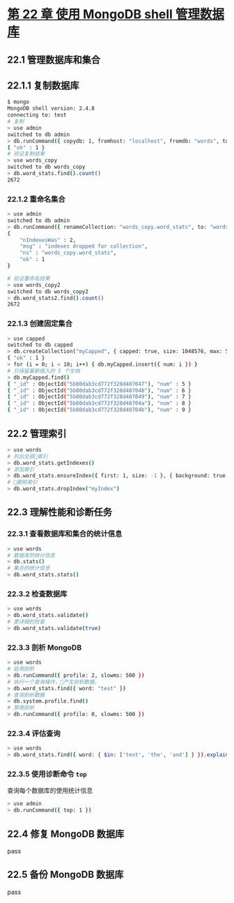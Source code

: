 # [第 22 章 使用 MongoDB shell 管理数据库](https://mrhuangyuhui.gitee.io/books/rTSFcF_files/text/part0029.html)

## 22.1 管理数据库和集合

## 22.1.1 复制数据库

```bash
$ mongo
MongoDB shell version: 2.4.8
connecting to: test
# 复制
> use admin
switched to db admin
> db.runCommand({ copydb: 1, fromhost: "localhost", fromdb: "words", todb: "words_copy" })
{ "ok" : 1 }
# 验证复制结果
> use words_copy
switched to db words_copy
> db.word_stats.find().count()
2672
```

### 22.1.2 重命名集合

```bash
> use admin
switched to db admin
> db.runCommand({ renameCollection: "words_copy.word_stats", to: "words_copy2.word_stats2", dropTarget: true })
{
    "nIndexesWas" : 2,
    "msg" : "indexes dropped for collection",
    "ns" : "words_copy.word_stats",
    "ok" : 1
}

# 验证重命名结果
> use words_copy2
switched to db words_copy2
> db.word_stats2.find().count()
2672
```

### 22.1.3 创建固定集合

```bash
> use capped
switched to db capped
> db.createCollection("myCapped", { capped: true, size: 1048576, max: 5 })
{ "ok" : 1 }
> for (i = 0; i < 10; i++) { db.myCapped.insert({ num: i }) }
# 只保留最新插入的 5 个文档
> db.myCapped.find()
{ "_id" : ObjectId("5b80dab3cd772f328d407047"), "num" : 5 }
{ "_id" : ObjectId("5b80dab3cd772f328d407048"), "num" : 6 }
{ "_id" : ObjectId("5b80dab3cd772f328d407049"), "num" : 7 }
{ "_id" : ObjectId("5b80dab3cd772f328d40704a"), "num" : 8 }
{ "_id" : ObjectId("5b80dab3cd772f328d40704b"), "num" : 9 }
```

## 22.2 管理索引

```bash
> use words
# 列出全部索引
> db.word_stats.getIndexes()
# 添加索引
> db.word_stats.ensureIndex({ first: 1, size: -1 }, { background: true, name: "myIndex" })
# 删除索引
> db.word_stats.dropIndex("myIndex")
```

## 22.3 理解性能和诊断任务

### 22.3.1 查看数据库和集合的统计信息

```bash
> use words
# 数据库的统计信息
> db.stats()
# 集合的统计信息
> db.word_stats.stats()
```

### 22.3.2 检查数据库

```bash
> use words
> db.word_stats.validate()
# 更详细的检查
> db.word_stats.validate(true)
```

### 22.3.3 剖析 MongoDB

```bash
> use words
# 启用剖析
> db.runCommand({ profile: 2, slowms: 500 })
# 执行一个查询操作，产生剖析数据。
> db.word_stats.find({ word: "test" })
# 查询剖析数据
> db.system.profile.find()
# 禁用剖析
> db.runCommand({ profile: 0, slowms: 500 })
```

### 22.3.4 评估查询

```bash
> use words
> db.word_stats.find({ word: { $in: ['test', 'the', 'and'] } }).explain()
```

### 22.3.5 使用诊断命令 `top`

查询每个数据库的使用统计信息

```bash
> use admin
> db.runCommand({ top: 1 })
```

## 22.4 修复 MongoDB 数据库

pass

## 22.5 备份 MongoDB 数据库

pass